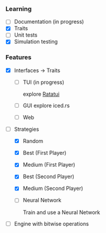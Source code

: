 ### Learning

- [ ] Documentation (in progress)
- [x] Traits
- [ ] Unit tests
- [x] Simulation testing

### Features

- [x] Interfaces -> Traits
  - [ ] TUI (in progress)

      explore [Ratatui](https://ratatui.rs)

  - [ ] GUI
      explore iced.rs
      
  - [ ] Web
- [ ] Strategies
  - [x] Random
  - [x] Best (First Player)
  - [x] Medium (First Player)
  - [x] Best (Second Player)
  - [x] Medium (Second Player)
  - [ ] Neural Network

    Train and use a Neural Network
- [ ] Engine with bitwise operations
